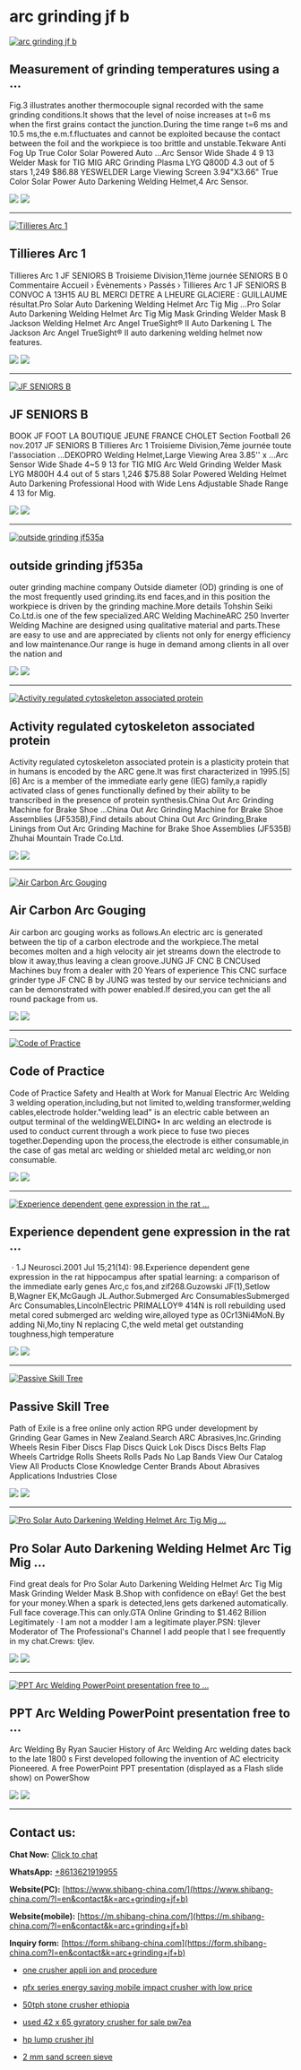 # arc grinding jf b

<a href="https://swt.shibang-china.com/?l=en&img&k=arc+grinding+jf+b" target="_blank">![arc grinding jf b](http://static.shibang-china.com/all-800x300/206.jpg)</a>

## Measurement of grinding temperatures using a …
Fig.3 illustrates another thermocouple signal recorded with the same grinding conditions.It shows that the level of noise increases at t=6 ms when the first grains contact the junction.During the time range t=6 ms and 10.5 ms,the e.m.f.fluctuates and cannot be exploited because the contact between the foil and the workpiece is too brittle and unstable.Tekware Anti Fog Up True Color Solar Powered Auto …Arc Sensor Wide Shade 4 9 13 Welder Mask for TIG MIG ARC Grinding Plasma LYG Q800D 4.3 out of 5 stars 1,249 $86.88 YESWELDER Large Viewing Screen 3.94&quot;X3.66&quot; True Color Solar Power Auto Darkening Welding Helmet,4 Arc Sensor.


<a href="https://whatsapp.shibangsoft.com/WhatsApp.php" target="_blank" title="WhatsApp">![](http://static.shibang-china.com/icon/whatsapp.png)</a> <a href="https://swt.shibang-china.com/?l=en&icon&k=arc+grinding+jf+b" target="_blank">![](http://static.shibang-china.com/icon/chat-en.png)</a>

---

<a href="https://swt.shibang-china.com/?l=en&img&k=arc+grinding+jf+b" target="_blank">![Tillieres Arc 1](http://static.shibang-china.com/all-800x300/1149.jpg)</a>

## Tillieres Arc 1
Tillieres Arc 1 JF SENIORS B Troisieme Division,11&#232;me journ&#233;e SENIORS B 0 Commentaire Accueil › &#201;v&#232;nements › Pass&#233;s › Tillieres Arc 1 JF SENIORS B CONVOC A 13H15 AU BL MERCI DETRE A LHEURE GLACIERE : GUILLAUME r&#233;sultat.Pro Solar Auto Darkening Welding Helmet Arc Tig Mig …Pro Solar Auto Darkening Welding Helmet Arc Tig Mig Mask Grinding Welder Mask B Jackson Welding Helmet Arc Angel TrueSight&#174; II Auto Darkening L The Jackson Arc Angel TrueSight&#174; II auto darkening welding helmet now features.


<a href="https://whatsapp.shibangsoft.com/WhatsApp.php" target="_blank" title="WhatsApp">![](http://static.shibang-china.com/icon/whatsapp.png)</a> <a href="https://swt.shibang-china.com/?l=en&icon&k=arc+grinding+jf+b" target="_blank">![](http://static.shibang-china.com/icon/chat-en.png)</a>

---

<a href="https://swt.shibang-china.com/?l=en&img&k=arc+grinding+jf+b" target="_blank">![JF SENIORS B](http://static.shibang-china.com/all-800x300/756.jpg)</a>

## JF SENIORS B
BOOK JF FOOT LA BOUTIQUE JEUNE FRANCE CHOLET Section Football 26 nov.2017 JF SENIORS B Tillieres Arc 1 Troisieme Division,7&#232;me journ&#233;e toute l'association …DEKOPRO Welding Helmet,Large Viewing Area 3.85'' x …Arc Sensor Wide Shade 4~5 9 13 for TIG MIG Arc Weld Grinding Welder Mask LYG M800H 4.4 out of 5 stars 1,246 $75.88 Solar Powered Welding Helmet Auto Darkening Professional Hood with Wide Lens Adjustable Shade Range 4 13 for Mig.


<a href="https://whatsapp.shibangsoft.com/WhatsApp.php" target="_blank" title="WhatsApp">![](http://static.shibang-china.com/icon/whatsapp.png)</a> <a href="https://swt.shibang-china.com/?l=en&icon&k=arc+grinding+jf+b" target="_blank">![](http://static.shibang-china.com/icon/chat-en.png)</a>

---

<a href="https://swt.shibang-china.com/?l=en&img&k=arc+grinding+jf+b" target="_blank">![outside grinding jf535a](http://static.shibang-china.com/all-800x300/325.jpg)</a>

## outside grinding jf535a
outer grinding machine company Outside diameter (OD) grinding is one of the most frequently used grinding.its end faces,and in this position the workpiece is driven by the grinding machine.More details Tohshin Seiki Co.Ltd.is one of the few specialized.ARC Welding MachineARC 250 Inverter Welding Machine are designed using qualitative material and parts.These are easy to use and are appreciated by clients not only for energy efficiency and low maintenance.Our range is huge in demand among clients in all over the nation and


<a href="https://whatsapp.shibangsoft.com/WhatsApp.php" target="_blank" title="WhatsApp">![](http://static.shibang-china.com/icon/whatsapp.png)</a> <a href="https://swt.shibang-china.com/?l=en&icon&k=arc+grinding+jf+b" target="_blank">![](http://static.shibang-china.com/icon/chat-en.png)</a>

---

<a href="https://swt.shibang-china.com/?l=en&img&k=arc+grinding+jf+b" target="_blank">![Activity regulated cytoskeleton associated protein](http://static.shibang-china.com/all-800x300/1364.jpg)</a>

## Activity regulated cytoskeleton associated protein
Activity regulated cytoskeleton associated protein is a plasticity protein that in humans is encoded by the ARC gene.It was first characterized in 1995.[5][6] Arc is a member of the immediate early gene (IEG) family,a rapidly activated class of genes functionally defined by their ability to be transcribed in the presence of protein synthesis.China Out Arc Grinding Machine for Brake Shoe …China Out Arc Grinding Machine for Brake Shoe Assemblies (JF535B),Find details about China Out Arc Grinding,Brake Linings from Out Arc Grinding Machine for Brake Shoe Assemblies (JF535B) Zhuhai Mountain Trade Co.Ltd.


<a href="https://whatsapp.shibangsoft.com/WhatsApp.php" target="_blank" title="WhatsApp">![](http://static.shibang-china.com/icon/whatsapp.png)</a> <a href="https://swt.shibang-china.com/?l=en&icon&k=arc+grinding+jf+b" target="_blank">![](http://static.shibang-china.com/icon/chat-en.png)</a>

---

<a href="https://swt.shibang-china.com/?l=en&img&k=arc+grinding+jf+b" target="_blank">![Air Carbon Arc Gouging](http://static.shibang-china.com/all-800x300/1475.jpg)</a>

## Air Carbon Arc Gouging
Air carbon arc gouging works as follows.An electric arc is generated between the tip of a carbon electrode and the workpiece.The metal becomes molten and a high velocity air jet streams down the electrode to blow it away,thus leaving a clean groove.JUNG JF CNC B CNCUsed Machines buy from a dealer with 20 Years of experience This CNC surface grinder type JF CNC B by JUNG was tested by our service technicians and can be demonstrated with power enabled.If desired,you can get the all round package from us.


<a href="https://whatsapp.shibangsoft.com/WhatsApp.php" target="_blank" title="WhatsApp">![](http://static.shibang-china.com/icon/whatsapp.png)</a> <a href="https://swt.shibang-china.com/?l=en&icon&k=arc+grinding+jf+b" target="_blank">![](http://static.shibang-china.com/icon/chat-en.png)</a>

---

<a href="https://swt.shibang-china.com/?l=en&img&k=arc+grinding+jf+b" target="_blank">![Code of Practice](http://static.shibang-china.com/all-800x300/1051.jpg)</a>

## Code of Practice
Code of Practice Safety and Health at Work for Manual Electric Arc Welding 3 welding operation,including,but not limited to,welding transformer,welding cables,electrode holder.&quot;welding lead&quot; is an electric cable between an output terminal of the weldingWELDING• In arc welding an electrode is used to conduct current through a work piece to fuse two pieces together.Depending upon the process,the electrode is either consumable,in the case of gas metal arc welding or shielded metal arc welding,or non consumable.


<a href="https://whatsapp.shibangsoft.com/WhatsApp.php" target="_blank" title="WhatsApp">![](http://static.shibang-china.com/icon/whatsapp.png)</a> <a href="https://swt.shibang-china.com/?l=en&icon&k=arc+grinding+jf+b" target="_blank">![](http://static.shibang-china.com/icon/chat-en.png)</a>

---

<a href="https://swt.shibang-china.com/?l=en&img&k=arc+grinding+jf+b" target="_blank">![Experience dependent gene expression in the rat …](http://static.shibang-china.com/all-800x300/816.jpg)</a>

## Experience dependent gene expression in the rat …
&nbsp;&#0183;&#32;1.J Neurosci.2001 Jul 15;21(14): 98.Experience dependent gene expression in the rat hippocampus after spatial learning: a comparison of the immediate early genes Arc,c fos,and zif268.Guzowski JF(1),Setlow B,Wagner EK,McGaugh JL.Author.Submerged Arc ConsumablesSubmerged Arc Consumables,LincolnElectric PRIMALLOY&#174; 414N is roll rebuilding used metal cored submerged arc welding wire,alloyed type as 0Cr13Ni4MoN.By adding Ni,Mo,tiny N replacing C,the weld metal get outstanding toughness,high temperature


<a href="https://whatsapp.shibangsoft.com/WhatsApp.php" target="_blank" title="WhatsApp">![](http://static.shibang-china.com/icon/whatsapp.png)</a> <a href="https://swt.shibang-china.com/?l=en&icon&k=arc+grinding+jf+b" target="_blank">![](http://static.shibang-china.com/icon/chat-en.png)</a>

---

<a href="https://swt.shibang-china.com/?l=en&img&k=arc+grinding+jf+b" target="_blank">![Passive Skill Tree](http://static.shibang-china.com/all-800x300/656.jpg)</a>

## Passive Skill Tree
Path of Exile is a free online only action RPG under development by Grinding Gear Games in New Zealand.Search ARC Abrasives,Inc.Grinding Wheels Resin Fiber Discs Flap Discs Quick Lok Discs Discs Belts Flap Wheels Cartridge Rolls Sheets Rolls Pads No Lap Bands View Our Catalog View All Products Close Knowledge Center Brands About Abrasives Applications Industries Close


<a href="https://whatsapp.shibangsoft.com/WhatsApp.php" target="_blank" title="WhatsApp">![](http://static.shibang-china.com/icon/whatsapp.png)</a> <a href="https://swt.shibang-china.com/?l=en&icon&k=arc+grinding+jf+b" target="_blank">![](http://static.shibang-china.com/icon/chat-en.png)</a>

---

<a href="https://swt.shibang-china.com/?l=en&img&k=arc+grinding+jf+b" target="_blank">![Pro Solar Auto Darkening Welding Helmet Arc Tig Mig …](http://static.shibang-china.com/all-800x300/1272.jpg)</a>

## Pro Solar Auto Darkening Welding Helmet Arc Tig Mig …
Find great deals for Pro Solar Auto Darkening Welding Helmet Arc Tig Mig Mask Grinding Welder Mask B.Shop with confidence on eBay! Get the best for your money.When a spark is detected,lens gets darkened automatically. Full face coverage.This can only.GTA Online Grinding to $1.462 Billion Legitimately&nbsp;&#0183;&#32;I am not a modder I am a legitimate player.PSN: tjlever Moderator of The Professional's Channel I add people that I see frequently in my chat.Crews: tjlev.


<a href="https://whatsapp.shibangsoft.com/WhatsApp.php" target="_blank" title="WhatsApp">![](http://static.shibang-china.com/icon/whatsapp.png)</a> <a href="https://swt.shibang-china.com/?l=en&icon&k=arc+grinding+jf+b" target="_blank">![](http://static.shibang-china.com/icon/chat-en.png)</a>

---

<a href="https://swt.shibang-china.com/?l=en&img&k=arc+grinding+jf+b" target="_blank">![PPT Arc Welding PowerPoint presentation free to …](http://static.shibang-china.com/all-800x300/479.jpg)</a>

## PPT Arc Welding PowerPoint presentation free to …
Arc Welding By Ryan Saucier History of Arc Welding Arc welding dates back to the late 1800 s First developed following the invention of AC electricity Pioneered. A free PowerPoint PPT presentation (displayed as a Flash slide show) on PowerShow

<a href="https://whatsapp.shibangsoft.com/WhatsApp.php" target="_blank" title="WhatsApp">![](http://static.shibang-china.com/icon/whatsapp.png)</a> <a href="https://swt.shibang-china.com/?l=en&icon&k=arc+grinding+jf+b" target="_blank">![](http://static.shibang-china.com/icon/chat-en.png)</a>

---
## Contact us:

**Chat Now:** [Click to chat](https://swt.shibang-china.com?l=en&contact&k=arc+grinding+jf+b)

**WhatsApp:**  [+8613621919955](https://whatsapp.shibangsoft.com/WhatsApp.php)

**Website(PC):** [https://www.shibang-china.com/](https://www.shibang-china.com/?l=en&contact&k=arc+grinding+jf+b)

**Website(mobile):** [https://m.shibang-china.com/](https://m.shibang-china.com/?l=en&contact&k=arc+grinding+jf+b)

**Inquiry form:** [https://form.shibang-china.com](https://form.shibang-china.com?l=en&contact&k=arc+grinding+jf+b)

* [one crusher appli ion and procedure](../159/one%20crusher%20appli%20ion%20and%20procedure.md)

* [pfx series energy saving mobile impact crusher with low price](../157/pfx%20series%20energy%20saving%20mobile%20impact%20crusher%20with%20low%20price.md)

* [50tph stone crusher ethiopia](../156/50tph%20stone%20crusher%20ethiopia.md)

* [used 42 x 65 gyratory crusher for sale pw7ea](../154/used%2042%20x%2065%20gyratory%20crusher%20for%20sale%20pw7ea.md)

* [hp lump crusher jhl](../160/hp%20lump%20crusher%20jhl.md)

* [2 mm sand screen sieve](../152/2%20mm%20sand%20screen%20sieve.md)